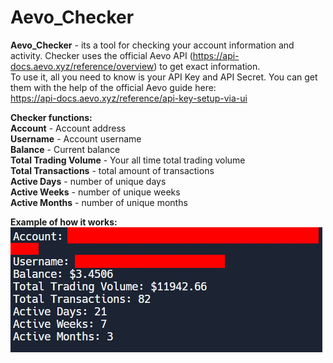 # Aevo_Checker
**Aevo_Checker** - its a tool for checking your account information and activity. Checker uses the official Aevo API (https://api-docs.aevo.xyz/reference/overview) to get exact information.    
To use it, all you need to know is your API Key and API Secret. You can get them with the help of the official Aevo guide here:   
https://api-docs.aevo.xyz/reference/api-key-setup-via-ui   
   
**Checker functions:**   
**Account** - Account address   
**Username** - Account username   
**Balance** - Current balance   
**Total Trading Volume** - Your all time total trading volume   
**Total Transactions** - total amount of transactions  
**Active Days** - number of unique days  
**Active Weeks** - number of unique weeks   
**Active Months** - number of unique months      
   
**Example of how it works:**
![Example](https://github.com/dezer1x/Aevo_Checker/blob/main/Aevo_Checker.png)
